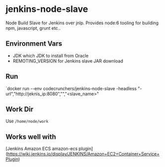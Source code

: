 # jenkins-node-slave
Node Build Slave for Jenkins over jnlp. Provides node:6 tooling for building npm, javascript, grunt etc..

## Environment Vars
* JDK which JDK to install from Oracle
* REMOTING_VERSION for Jenkins slave JAR download

## Run

`docker run --env codecrunchers/jenkins-node-slave -headless "-url","http://jeknis_ip:8080","<sceret>","<slave_name>"

## Work Dir

Use `/home/node/work`

## Works well with 
[Jenkins Amazon ECS  amazon-ecs  plugin] (https://wiki.jenkins.io/display/JENKINS/Amazon+EC2+Container+Service+Plugin)
